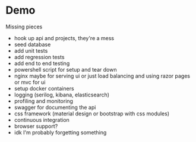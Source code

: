 # Demo

Missing pieces

* hook up api and projects, they're a mess
* seed database
* add unit tests
* add regression tests
* add end to end testing
* powershell script for setup and tear down
* nginx maybe for serving ui or just load balancing and using razor pages or mvc for ui
* setup docker containers
* logging (serilog, kibana, elasticsearch)
* profiling and monitoring
* swagger for documenting the api
* css framework (material design or bootstrap with css modules)
* continuous integration
* browser support?
* idk I'm probably forgetting something
